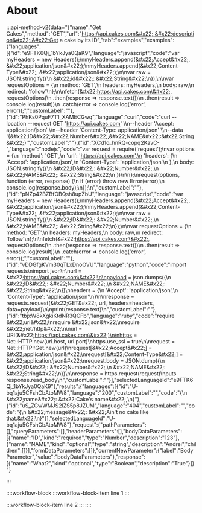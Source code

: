 # About

:::api-method-v2{data="{&#x22;name&#x22;:&#x22;Get Cakes&#x22;,&#x22;method&#x22;:&#x22;GET&#x22;,&#x22;url&#x22;:&#x22;https://api.cakes.com&#x22;,&#x22;description&#x22;:&#x22;Get a cake by its ID&#x22;,&#x22;tab&#x22;:&#x22;examples&#x22;,&#x22;examples&#x22;:{&#x22;languages&#x22;:[{&#x22;id&#x22;:&#x22;e9FTK6Qj_1bYkJya0QaK9&#x22;,&#x22;language&#x22;:&#x22;javascript&#x22;,&#x22;code&#x22;:&#x22;var myHeaders = new Headers();\nmyHeaders.append(\&#x22;Accept\&#x22;, \&#x22;application/json\&#x22;);\nmyHeaders.append(\&#x22;Content-Type\&#x22;, \&#x22;application/json\&#x22;);\n\nvar raw = JSON.stringify({\n   \&#x22;id\&#x22;: \&#x22;String\&#x22;\n});\n\nvar requestOptions = {\n   method: 'GET',\n   headers: myHeaders,\n   body: raw,\n   redirect: 'follow'\n};\n\nfetch(\&#x22;https://api.cakes.com\&#x22;, requestOptions)\n   .then(response => response.text())\n   .then(result => console.log(result))\n   .catch(error => console.log('error', error));&#x22;,&#x22;customLabel&#x22;:&#x22;&#x22;},{&#x22;id&#x22;:&#x22;PhKs0PquF7T1_XAMECGwq&#x22;,&#x22;language&#x22;:&#x22;curl&#x22;,&#x22;code&#x22;:&#x22;curl --location --request GET 'https://api.cakes.com' \\\n--header 'Accept: application/json' \\\n--header 'Content-Type: application/json' \\\n--data '{\&#x22;ID\&#x22;:\&#x22;Number\&#x22;,\&#x22;NAME\&#x22;:\&#x22;String\&#x22;}'&#x22;,&#x22;customLabel&#x22;:&#x22;&#x22;},{&#x22;id&#x22;:&#x22;XCd1o_hnRQ-copq2KavC-&#x22;,&#x22;language&#x22;:&#x22;nodejs&#x22;,&#x22;code&#x22;:&#x22;var request = require('request');\nvar options = {\n   'method': 'GET',\n   'url': 'https://api.cakes.com',\n   'headers': {\n      'Accept': 'application/json',\n      'Content-Type': 'application/json'\n   },\n   body: JSON.stringify({\n      \&#x22;ID\&#x22;: \&#x22;Number\&#x22;,\n      \&#x22;NAME\&#x22;: \&#x22;String\&#x22;\n   })\n\n};\nrequest(options, function (error, response) {\n   if (error) throw new Error(error);\n   console.log(response.body);\n});\n&#x22;,&#x22;customLabel&#x22;:&#x22;&#x22;},{&#x22;id&#x22;:&#x22;pNZp42BZBfOBQsh8upZbU&#x22;,&#x22;language&#x22;:&#x22;javascript&#x22;,&#x22;code&#x22;:&#x22;var myHeaders = new Headers();\nmyHeaders.append(\&#x22;Accept\&#x22;, \&#x22;application/json\&#x22;);\nmyHeaders.append(\&#x22;Content-Type\&#x22;, \&#x22;application/json\&#x22;);\n\nvar raw = JSON.stringify({\n   \&#x22;ID\&#x22;: \&#x22;Number\&#x22;,\n   \&#x22;NAME\&#x22;: \&#x22;String\&#x22;\n});\n\nvar requestOptions = {\n   method: 'GET',\n   headers: myHeaders,\n   body: raw,\n   redirect: 'follow'\n};\n\nfetch(\&#x22;https://api.cakes.com\&#x22;, requestOptions)\n   .then(response => response.text())\n   .then(result => console.log(result))\n   .catch(error => console.log('error', error));&#x22;,&#x22;customLabel&#x22;:&#x22;&#x22;},{&#x22;id&#x22;:&#x22;vDDGfgKVm30qTLxDnoOVU&#x22;,&#x22;language&#x22;:&#x22;python&#x22;,&#x22;code&#x22;:&#x22;import requests\nimport json\n\nurl = \&#x22;https://api.cakes.com\&#x22;\n\npayload = json.dumps({\n   \&#x22;ID\&#x22;: \&#x22;Number\&#x22;,\n   \&#x22;NAME\&#x22;: \&#x22;String\&#x22;\n})\nheaders = {\n   'Accept': 'application/json',\n   'Content-Type': 'application/json'\n}\n\nresponse = requests.request(\&#x22;GET\&#x22;, url, headers=headers, data=payload)\n\nprint(response.text)\n&#x22;,&#x22;customLabel&#x22;:&#x22;&#x22;},{&#x22;id&#x22;:&#x22;tbjxW8kXgkiKtdNR3QCFb&#x22;,&#x22;language&#x22;:&#x22;ruby&#x22;,&#x22;code&#x22;:&#x22;require \&#x22;uri\&#x22;\nrequire \&#x22;json\&#x22;\nrequire \&#x22;net/http\&#x22;\n\nurl = URI(\&#x22;https://api.cakes.com\&#x22;)\n\nhttps = Net::HTTP.new(url.host, url.port)\nhttps.use_ssl = true\n\nrequest = Net::HTTP::Get.new(url)\nrequest[\&#x22;Accept\&#x22;] = \&#x22;application/json\&#x22;\nrequest[\&#x22;Content-Type\&#x22;] = \&#x22;application/json\&#x22;\nrequest.body = JSON.dump({\n   \&#x22;ID\&#x22;: \&#x22;Number\&#x22;,\n   \&#x22;NAME\&#x22;: \&#x22;String\&#x22;\n})\n\nresponse = https.request(request)\nputs response.read_body\n&#x22;,&#x22;customLabel&#x22;:&#x22;&#x22;}],&#x22;selectedLanguageId&#x22;:&#x22;e9FTK6Qj_1bYkJya0QaK9&#x22;},&#x22;results&#x22;:{&#x22;languages&#x22;:[{&#x22;id&#x22;:&#x22;U-bq1aju5CFshCbAtoMW8&#x22;,&#x22;language&#x22;:&#x22;200&#x22;,&#x22;customLabel&#x22;:&#x22;&#x22;,&#x22;code&#x22;:&#x22;{\n  \&#x22;name\&#x22;: \&#x22;Cake's name\&#x22;,\n}&#x22;},{&#x22;id&#x22;:&#x22;uS_ZGwWMJS2lZS5p8JZUM&#x22;,&#x22;language&#x22;:&#x22;404&#x22;,&#x22;customLabel&#x22;:&#x22;&#x22;,&#x22;code&#x22;:&#x22;{\n  \&#x22;message\&#x22;: \&#x22;Ain't no cake like that.\&#x22;\n}&#x22;}],&#x22;selectedLanguageId&#x22;:&#x22;U-bq1aju5CFshCbAtoMW8&#x22;},&#x22;request&#x22;:{&#x22;pathParameters&#x22;:[],&#x22;queryParameters&#x22;:[],&#x22;headerParameters&#x22;:[],&#x22;bodyDataParameters&#x22;:[{&#x22;name&#x22;:&#x22;ID&#x22;,&#x22;kind&#x22;:&#x22;required&#x22;,&#x22;type&#x22;:&#x22;Number&#x22;,&#x22;description&#x22;:&#x22;123&#x22;},{&#x22;name&#x22;:&#x22;NAME&#x22;,&#x22;kind&#x22;:&#x22;optional&#x22;,&#x22;type&#x22;:&#x22;string&#x22;,&#x22;description&#x22;:&#x22;Andrei&#x22;,&#x22;children&#x22;:[]}],&#x22;formDataParameters&#x22;:[]},&#x22;currentNewParameter&#x22;:{&#x22;label&#x22;:&#x22;Body Parameter&#x22;,&#x22;value&#x22;:&#x22;bodyDataParameters&#x22;},&#x22;response&#x22;:[{&#x22;name&#x22;:&#x22;What?&#x22;,&#x22;kind&#x22;:&#x22;optional&#x22;,&#x22;type&#x22;:&#x22;Boolean&#x22;,&#x22;description&#x22;:&#x22;True&#x22;}]}"}

:::

::::workflow-block
:::workflow-block-item
line 1
:::

:::workflow-block-item
line 2
:::
::::

